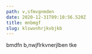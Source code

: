 ```yaml
---
path: v,sfmvgnmden
date: 2020-12-31T09:10:56.520Z
title: mnbmgf
slug: klswvnhrjkvbjkb
---
```

bmdfn b,nwjflrkvnerjlben tke